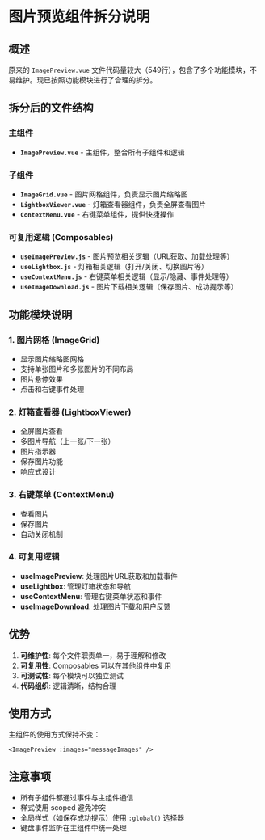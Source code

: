 # 图片预览组件拆分说明

## 概述

原来的 `ImagePreview.vue` 文件代码量较大（549行），包含了多个功能模块，不易维护。现已按照功能模块进行了合理的拆分。

## 拆分后的文件结构

### 主组件
- **`ImagePreview.vue`** - 主组件，整合所有子组件和逻辑

### 子组件
- **`ImageGrid.vue`** - 图片网格组件，负责显示图片缩略图
- **`LightboxViewer.vue`** - 灯箱查看器组件，负责全屏查看图片
- **`ContextMenu.vue`** - 右键菜单组件，提供快捷操作

### 可复用逻辑 (Composables)
- **`useImagePreview.js`** - 图片预览相关逻辑（URL获取、加载处理等）
- **`useLightbox.js`** - 灯箱相关逻辑（打开/关闭、切换图片等）
- **`useContextMenu.js`** - 右键菜单相关逻辑（显示/隐藏、事件处理等）
- **`useImageDownload.js`** - 图片下载相关逻辑（保存图片、成功提示等）

## 功能模块说明

### 1. 图片网格 (ImageGrid)
- 显示图片缩略图网格
- 支持单张图片和多张图片的不同布局
- 图片悬停效果
- 点击和右键事件处理

### 2. 灯箱查看器 (LightboxViewer)
- 全屏图片查看
- 多图片导航（上一张/下一张）
- 图片指示器
- 保存图片功能
- 响应式设计

### 3. 右键菜单 (ContextMenu)
- 查看图片
- 保存图片
- 自动关闭机制

### 4. 可复用逻辑
- **useImagePreview**: 处理图片URL获取和加载事件
- **useLightbox**: 管理灯箱状态和导航
- **useContextMenu**: 管理右键菜单状态和事件
- **useImageDownload**: 处理图片下载和用户反馈

## 优势

1. **可维护性**: 每个文件职责单一，易于理解和修改
2. **可复用性**: Composables 可以在其他组件中复用
3. **可测试性**: 每个模块可以独立测试
4. **代码组织**: 逻辑清晰，结构合理

## 使用方式

主组件的使用方式保持不变：

```vue
<ImagePreview :images="messageImages" />
```

## 注意事项

- 所有子组件都通过事件与主组件通信
- 样式使用 scoped 避免冲突
- 全局样式（如保存成功提示）使用 `:global()` 选择器
- 键盘事件监听在主组件中统一处理
